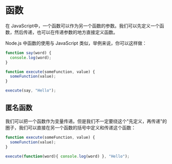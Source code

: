 # 函数

在 JavaScript中，一个函数可以作为另一个函数的参数。我们可以先定义一个函数，然后传递，也可以在传递参数的地方直接定义函数。

Node.js 中函数的使用与 JavaScript 类似，举例来说，你可以这样做：

```javascript
function say(word) {
  console.log(word);
}

function execute(someFunction, value) {
  someFunction(value);
}

execute(say, "Hello");
```

## 匿名函数

我们可以把一个函数作为变量传递。但是我们不一定要绕这个"先定义，再传递"的圈子，我们可以直接在另一个函数的括号中定义和传递这个函数：

```javascript
function execute(someFunction, value) {
  someFunction(value);
}

execute(function(word){ console.log(word) }, "Hello");
```